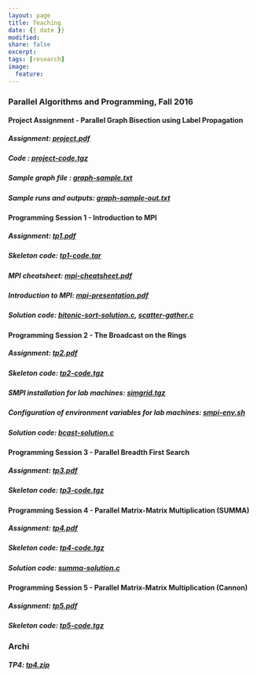 ```yaml
---
layout: page
title: Teaching
date: {{ date }}
modified:
share: false
excerpt:
tags: [research]
image:
  feature:
---
```


### Parallel Algorithms and Programming, Fall 2016

#### Project Assignment - Parallel Graph Bisection using Label Propagation

##### Assignment: <a href="appd-fall-2016/project/project.pdf" class="textlink" target="_blank">project.pdf</a>

##### Code : <a href="appd-fall-2016/project/project-code.tgz" class="textlink" target="_blank">project-code.tgz</a>

##### Sample graph file : <a href="appd-fall-2016/project/graph-sample.txt" class="textlink" target="_blank">graph-sample.txt</a>

##### Sample runs and outputs: <a href="appd-fall-2016/project/graph-sample-out.txt" class="textlink" target="_blank">graph-sample-out.txt</a>


#### Programming Session 1 - Introduction to MPI

##### Assignment: <a href="appd-fall-2016/tp1/tp1.pdf" class="textlink" target="_blank">tp1.pdf</a>

##### Skeleton code: <a href="appd-fall-2016/tp1/tp1-code.tar" class="textlink">tp1-code.tar</a>

##### MPI cheatsheet: <a href="appd-fall-2016/tp1/mpi-cheatsheet.pdf" class="textlink" target="_blank">mpi-cheatsheet.pdf</a>

##### Introduction to MPI: <a href="appd-fall-2016/tp1/mpi-presentation.pdf" class="textlink" target="_blank">mpi-presentation.pdf</a>

##### Solution code: <a href="appd-fall-2016/tp1/bitonic-sort-solution.c" class="textlink">bitonic-sort-solution.c</a>, <a href="appd-fall-2016/tp1/scatter-gather.c" class="textlink">scatter-gather.c</a>


#### Programming Session 2 - The Broadcast on the Rings

##### Assignment: <a href="appd-fall-2016/tp2/tp2.pdf" class="textlink" target="_blank">tp2.pdf</a>

##### Skeleton code: <a href="appd-fall-2016/tp2/tp2-code.tgz" class="textlink">tp2-code.tgz</a>

##### SMPI installation for lab machines: <a href="appd-fall-2016/tp2/simgrid.tgz" class="textlink">simgrid.tgz</a>

##### Configuration of environment variables for lab machines: <a href="appd-fall-2016/tp2/smpi-env.sh" class="textlink">smpi-env.sh</a>

##### Solution code: <a href="appd-fall-2016/tp2/bcast_solution.c" class="textlink">bcast-solution.c</a>


#### Programming Session 3 - Parallel Breadth First Search

##### Assignment: <a href="appd-fall-2016/tp3/tp3.pdf" class="textlink" target="_blank">tp3.pdf</a>

##### Skeleton code: <a href="appd-fall-2016/tp3/tp3-code.tgz" class="textlink">tp3-code.tgz</a>


#### Programming Session 4 - Parallel Matrix-Matrix Multiplication (SUMMA)

##### Assignment: <a href="appd-fall-2016/tp4/tp4.pdf" class="textlink" target="_blank">tp4.pdf</a>

##### Skeleton code: <a href="appd-fall-2016/tp4/tp4-code.tgz" class="textlink">tp4-code.tgz</a>

##### Solution code: <a href="appd-fall-2016/tp4/summa-solution.c" class="textlink">summa-solution.c</a>


#### Programming Session 5 - Parallel Matrix-Matrix Multiplication (Cannon)

##### Assignment: <a href="appd-fall-2016/tp5/tp5.pdf" class="textlink" target="_blank">tp5.pdf</a>

##### Skeleton code: <a href="appd-fall-2016/tp5/tp5-code.tgz" class="textlink">tp5-code.tgz</a>

### Archi

##### TP4: <a href="archi-fall-2016/tp4.zip" class="textlink" target="_blank">tp4.zip</a>
